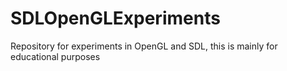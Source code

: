 # SDLOpenGLExperiments
Repository for experiments in OpenGL and SDL, this is mainly for educational purposes
